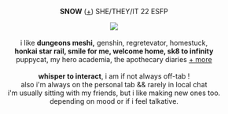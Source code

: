 <p align="center">
<b>SNOW</b> (<a href="https://pronouns.cc/@gweniiezy">+</a>) SHE/THEY/IT 22 ESFP 
<p align="center">
<img src="https://media.discordapp.net/attachments/1238154361012490270/1248607529903194152/image.png?ex=66659961&is=666447e1&hm=a66abc2e0d1644e8680de72783f00a8e9b0593498f4b656fe8f7b37e000dcc8d&=&format=webp&quality=lossless&width=539&height=350">
<br><br> i like <b>dungeons meshi,</b> genshin, </b>regretevator, homestuck,</b>
<br><b>honkai star rail, smile for me, welcome home, sk8 to infinity</b>
<br>puppycat, my hero academia, the apothecary diaries <a href="https://rentry.co/-katsumii">+ more</a>
<br><br><b>whisper to interact</b>,  i am if not always off-tab ! 
<br>also i'm always on the personal tab && rarely in local chat
<br>i'm usually sitting with my friends, but i like making new ones too.
<br>depending on mood or if i feel talkative.  
